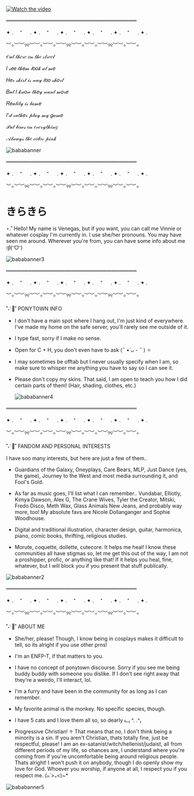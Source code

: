 [![Watch the video](https://i.ytimg.com/vi/CnnJNIKDcFY/hqdefault.jpg)](https://youtu.be/CnnJNIKDcFY?si=y4-y9MoAoTo1J7pm)

════════════════════════════════════

✦ . 　⁺ 　 . ✦ . 　⁺ 　 . ✦ . 　⁺ 　 . ✦ . 　⁺ 　 . ✦ . 　⁺ 　 . ✦ . 　

︶⊹︶︶୨୧︶︶⊹︶︶⊹︶︶୨୧︶︶⊹︶︶⊹︶︶୨୧︶︶⊹︶︶⊹


𝒪𝓊𝓉 𝓉𝒽𝑒𝓇𝑒 𝑜𝓃 𝓉𝒽𝑒 𝓈𝓉𝓇𝑒𝑒𝓉

𝐼 𝓈𝑒𝑒 𝓉𝒽𝑒𝓂 𝓁𝑜𝑜𝓀 𝒶𝓉 𝓂𝑒

𝐻𝑒𝓇 𝓈𝓀𝒾𝓇𝓉 𝒾𝓈 𝓌𝒶𝓎 𝓉𝑜𝑜 𝓈𝒽𝑜𝓇𝓉

𝐵𝓊𝓉 𝐼 𝓀𝓃𝑜𝓌 𝓉𝒽𝑒𝓎 𝓌𝒶𝓃𝓉 𝓂𝑜𝓇𝑒

𝑅𝑒𝒶𝓁𝒾𝓉𝓎 𝒾𝓈 𝓁𝒶𝓂𝑒

𝐼'𝒹 𝓇𝒶𝓉𝒽𝑒𝓇 𝓅𝓁𝒶𝓎 𝓂𝓎 𝑔𝒶𝓂𝑒

𝒫𝓊𝓉 𝒷𝑜𝓌𝓈 𝑜𝓃 𝑒𝓋𝑒𝓇𝓎𝓉𝒽𝒾𝓃𝑔

𝒜𝓁𝓌𝒶𝓎𝓈 𝓉𝒽𝑒 𝒸𝑜𝓁𝑜𝓇 𝓅𝒾𝓃𝓀


![bababanner](https://i.pinimg.com/736x/79/26/d6/7926d622b20fefd66b6b3b91847cd4ee.jpg)


════════════════════════════════════

✦ . 　⁺ 　 . ✦ . 　⁺ 　 . ✦ . 　⁺ 　 . ✦ . 　⁺ 　 . ✦ . 　⁺ 　 . ✦ . 　

︶⊹︶︶୨୧︶︶⊹︶︶⊹︶︶୨୧︶︶⊹︶︶⊹︶︶୨୧︶︶⊹︶︶⊹

# きらきら
⋆.˚ Hello! My name is Venegas, but if you want, you can call me Vinnie or whatever cosplay I'm currently in. I use she/her pronouns. You may have seen me around. Wherever you're from, you can have some info about me ദ്ദി(ᵔᗜᵔ)

![bababanner3](https://i.pinimg.com/736x/70/35/ba/7035ba320ceffdd985b1f43baad3b5c9.jpg)

════════════════════════════════════

✦ . 　⁺ 　 . ✦ . 　⁺ 　 . ✦ . 　⁺ 　 . ✦ . 　⁺ 　 . ✦ . 　⁺ 　 . ✦ . 　

︶⊹︶︶୨୧︶︶⊹︶︶⊹︶︶୨୧︶︶⊹︶︶⊹︶︶୨୧︶︶⊹︶︶⊹


˚˖𓍢🦢˚  PONYTOWN INFO

* I don't have a main spot where I hang out, I'm just kind of everywhere. I've made my home on the safe server, you'll rarely see me outside of it.

* I type fast, sorry if I make no sense.

* Open for C + H, you don't even have to ask (˵ •̀ ᴗ - ˵ ) ✧

* I may sometimes be offtab but I never usually specify when I am, so make sure to whisper me anything you have to say so I can see it.
  
* Please don't copy my skins. That said, I am open to teach you how I did certain parts of them! (Hair, shading, clothes, etc.)
  
  ![bababanner4](https://i.pinimg.com/736x/70/35/ba/7035ba320ceffdd985b1f43baad3b5c9.jpg)

════════════════════════════════════

✦ . 　⁺ 　 . ✦ . 　⁺ 　 . ✦ . 　⁺ 　 . ✦ . 　⁺ 　 . ✦ . 　⁺ 　 . ✦ . 　

︶⊹︶︶୨୧︶︶⊹︶︶⊹︶︶୨୧︶︶⊹︶︶⊹︶︶୨୧︶︶⊹︶︶⊹

  
˚˖𓍢🦢˚   FANDOM AND PERSONAL INTERESTS

I have soo many interests, but here are just a few of them..

* Guardians of the Galaxy, Oneyplays, Care Bears, MLP, Just Dance (yes, the game), Journey to the West and most media surrounding it, and Fool's Gold.

* As far as music goes, I'll list what I can remember.. Vundabar, Elliotly, Kimya Dawson, Alex G, The Crane Wives, Tyler the Creator, Mitski, Fredo Disco, Meth Wax, Glass Animals New Jeans, and probably way more, too! My absolute favs are Nicole Dollanganger and Sophie Woodhouse.

* Digital and traditional illustration, character design, guitar, harmonica, piano, comic books, thrifting, religious studies.

* Morute, coquette, dollette, cutecore. It helps me heal! I know these communities all have stigmas so, let me get this out of the way, I am not a proshipper, profic, or anything like that! If it helps you heal, fine, whatever, but I will block you if you present that stuff publically. 
  
![bababanner2](https://i.pinimg.com/736x/70/35/ba/7035ba320ceffdd985b1f43baad3b5c9.jpg)

════════════════════════════════════

✦ . 　⁺ 　 . ✦ . 　⁺ 　 . ✦ . 　⁺ 　 . ✦ . 　⁺ 　 . ✦ . 　⁺ 　 . ✦ . 　

︶⊹︶︶୨୧︶︶⊹︶︶⊹︶︶୨୧︶︶⊹︶︶⊹︶︶୨୧︶︶⊹︶︶⊹


˚˖𓍢🦢˚  ABOUT ME

* She/her, please! Though, I know being in cosplays makes it difficult to tell, so its alright if you use other prns!

* I'm an ENFP-T, if that matters to you.

* I have no concept of ponytown discourse. Sorry if you see me being buddy buddy with someone you dislike. If I don't see right away that they're a weirdo, I'll interact, lol.

* I'm a furry and have been in the community for as long as I can remember.

* My favorite animal is the monkey. No specific species, though.

* I have 5 cats and I love them all so, so dearly ᓚ₍ ^. .^₎

* Progressive Christian! ♱ That means that no, I don't think being a minority is a sin. If you aren't Christian, thats totally fine, just be respectful, please! I am an ex-satanist/witch/hellenist/judaist, all from different periods of my life, so chances are, I understand where you're coming from if you're uncomfortable being around religious people. Thats alright! I won't push it on anybody, though I do openly show my love for God. Whoever you worship, if anyone at all, I respect you if you respect me. (๑´>᎑<)~*
  
![bababanner5](https://i.pinimg.com/736x/70/35/ba/7035ba320ceffdd985b1f43baad3b5c9.jpg)

